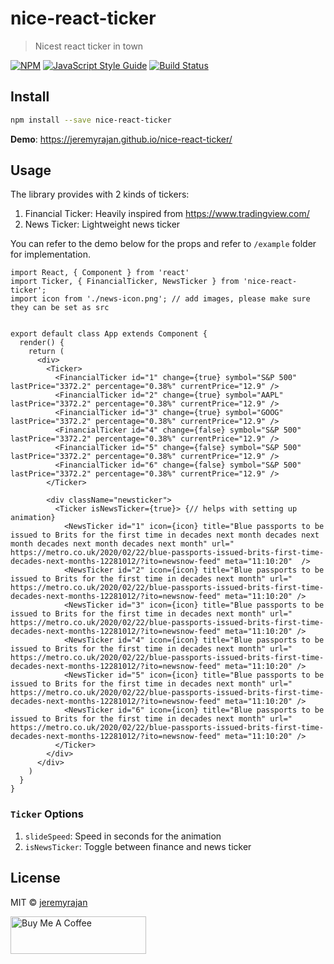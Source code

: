 # nice-react-ticker

> Nicest react ticker in town

[![NPM](https://img.shields.io/npm/v/nice-react-ticker.svg)](https://www.npmjs.com/package/nice-react-ticker) [![JavaScript Style Guide](https://img.shields.io/badge/code_style-standard-brightgreen.svg)](https://standardjs.com)
[![Build Status](https://travis-ci.com/jeremyrajan/nice-react-ticker.svg?branch=master)](https://travis-ci.com/jeremyrajan/nice-react-ticker)

## Install

```bash
npm install --save nice-react-ticker
```

**Demo**: https://jeremyrajan.github.io/nice-react-ticker/

## Usage

The library provides with 2 kinds of tickers:

1. Financial Ticker: Heavily inspired from https://www.tradingview.com/
2. News Ticker: Lightweight news ticker

You can refer to the demo below for the props and refer to `/example` folder for implementation.

```tsx
import React, { Component } from 'react'
import Ticker, { FinancialTicker, NewsTicker } from 'nice-react-ticker';
import icon from './news-icon.png'; // add images, please make sure they can be set as src


export default class App extends Component {
  render() {
    return (
      <div>
        <Ticker>
          <FinancialTicker id="1" change={true} symbol="S&P 500" lastPrice="3372.2" percentage="0.38%" currentPrice="12.9" />
          <FinancialTicker id="2" change={true} symbol="AAPL" lastPrice="3372.2" percentage="0.38%" currentPrice="12.9" />
          <FinancialTicker id="3" change={true} symbol="GOOG" lastPrice="3372.2" percentage="0.38%" currentPrice="12.9" />
          <FinancialTicker id="4" change={false} symbol="S&P 500" lastPrice="3372.2" percentage="0.38%" currentPrice="12.9" />
          <FinancialTicker id="5" change={false} symbol="S&P 500" lastPrice="3372.2" percentage="0.38%" currentPrice="12.9" />
          <FinancialTicker id="6" change={false} symbol="S&P 500" lastPrice="3372.2" percentage="0.38%" currentPrice="12.9" />
        </Ticker>

        <div className="newsticker">
          <Ticker isNewsTicker={true}> {// helps with setting up animation}
            <NewsTicker id="1" icon={icon} title="Blue passports to be issued to Brits for the first time in decades next month decades next month decades next month decades next month" url=" https://metro.co.uk/2020/02/22/blue-passports-issued-brits-first-time-decades-next-months-12281012/?ito=newsnow-feed" meta="11:10:20"  />
            <NewsTicker id="2" icon={icon} title="Blue passports to be issued to Brits for the first time in decades next month" url=" https://metro.co.uk/2020/02/22/blue-passports-issued-brits-first-time-decades-next-months-12281012/?ito=newsnow-feed" meta="11:10:20" />
            <NewsTicker id="3" icon={icon} title="Blue passports to be issued to Brits for the first time in decades next month" url=" https://metro.co.uk/2020/02/22/blue-passports-issued-brits-first-time-decades-next-months-12281012/?ito=newsnow-feed" meta="11:10:20" />
            <NewsTicker id="4" icon={icon} title="Blue passports to be issued to Brits for the first time in decades next month" url=" https://metro.co.uk/2020/02/22/blue-passports-issued-brits-first-time-decades-next-months-12281012/?ito=newsnow-feed" meta="11:10:20" />
            <NewsTicker id="5" icon={icon} title="Blue passports to be issued to Brits for the first time in decades next month" url=" https://metro.co.uk/2020/02/22/blue-passports-issued-brits-first-time-decades-next-months-12281012/?ito=newsnow-feed" meta="11:10:20" />
            <NewsTicker id="6" icon={icon} title="Blue passports to be issued to Brits for the first time in decades next month" url=" https://metro.co.uk/2020/02/22/blue-passports-issued-brits-first-time-decades-next-months-12281012/?ito=newsnow-feed" meta="11:10:20" />
          </Ticker>
        </div>
      </div>
    )
  }
}

```

### `Ticker` Options

1. `slideSpeed`: Speed in seconds for the animation
2. `isNewsTicker`: Toggle between finance and news ticker

## License

MIT © [jeremyrajan](https://github.com/jeremyrajan)


<a href="https://www.buymeacoffee.com/jeremyrajan" target="_blank"><img src="https://cdn.buymeacoffee.com/buttons/v2/default-yellow.png" alt="Buy Me A Coffee" style="height: 60px !important;width: 217px !important;" ></a>
